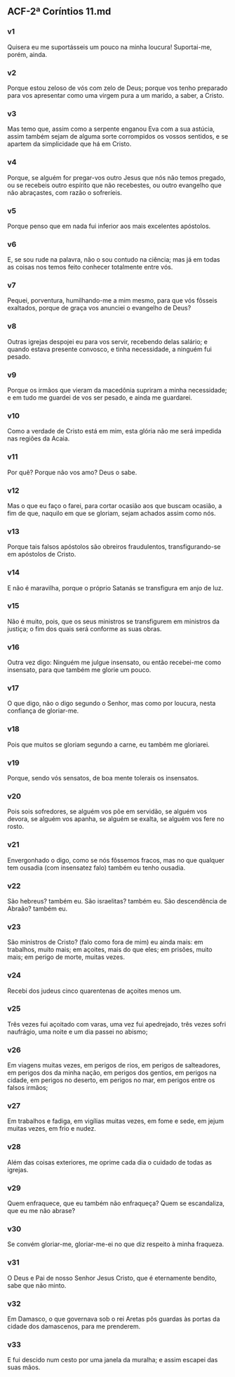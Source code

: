 ## ACF-2ª Coríntios 11.md
### v1
 Quisera eu me suportásseis um pouco na minha loucura! Suportai-me, porém, ainda.
### v2
 Porque estou zeloso de vós com zelo de Deus; porque vos tenho preparado para vos apresentar como uma virgem pura a um marido, a saber, a Cristo.
### v3
 Mas temo que, assim como a serpente enganou Eva com a sua astúcia, assim também sejam de alguma sorte corrompidos os vossos sentidos, e se apartem da simplicidade que há em Cristo.
### v4
 Porque, se alguém for pregar-vos outro Jesus que nós não temos pregado, ou se recebeis outro espírito que não recebestes, ou outro evangelho que não abraçastes, com razão o sofreríeis.
### v5
 Porque penso que em nada fui inferior aos mais excelentes apóstolos.
### v6
 E, se sou rude na palavra, não o sou contudo na ciência; mas já em todas as coisas nos temos feito conhecer totalmente entre vós.
### v7
 Pequei, porventura, humilhando-me a mim mesmo, para que vós fôsseis exaltados, porque de graça vos anunciei o evangelho de Deus?
### v8
 Outras igrejas despojei eu para vos servir, recebendo delas salário; e quando estava presente convosco, e tinha necessidade, a ninguém fui pesado.
### v9
 Porque os irmãos que vieram da macedônia supriram a minha necessidade; e em tudo me guardei de vos ser pesado, e ainda me guardarei.
### v10
 Como a verdade de Cristo está em mim, esta glória não me será impedida nas regiões da Acaia.
### v11
 Por quê? Porque não vos amo? Deus o sabe.
### v12
 Mas o que eu faço o farei, para cortar ocasião aos que buscam ocasião, a fim de que, naquilo em que se gloriam, sejam achados assim como nós.
### v13
 Porque tais falsos apóstolos são obreiros fraudulentos, transfigurando-se em apóstolos de Cristo.
### v14
 E não é maravilha, porque o próprio Satanás se transfigura em anjo de luz.
### v15
 Não é muito, pois, que os seus ministros se transfigurem em ministros da justiça; o fim dos quais será conforme as suas obras.
### v16
 Outra vez digo: Ninguém me julgue insensato, ou então recebei-me como insensato, para que também me glorie um pouco.
### v17
 O que digo, não o digo segundo o Senhor, mas como por loucura, nesta confiança de gloriar-me.
### v18
 Pois que muitos se gloriam segundo a carne, eu também me gloriarei.
### v19
 Porque, sendo vós sensatos, de boa mente tolerais os insensatos.
### v20
 Pois sois sofredores, se alguém vos põe em servidão, se alguém vos devora, se alguém vos apanha, se alguém se exalta, se alguém vos fere no rosto.
### v21
 Envergonhado o digo, como se nós fôssemos fracos, mas no que qualquer tem ousadia (com insensatez falo) também eu tenho ousadia.
### v22
 São hebreus? também eu. São israelitas? também eu. São descendência de Abraão? também eu.
### v23
 São ministros de Cristo? (falo como fora de mim) eu ainda mais: em trabalhos, muito mais; em açoites, mais do que eles; em prisões, muito mais; em perigo de morte, muitas vezes.
### v24
 Recebi dos judeus cinco quarentenas de açoites menos um.
### v25
 Três vezes fui açoitado com varas, uma vez fui apedrejado, três vezes sofri naufrágio, uma noite e um dia passei no abismo;
### v26
 Em viagens muitas vezes, em perigos de rios, em perigos de salteadores, em perigos dos da minha nação, em perigos dos gentios, em perigos na cidade, em perigos no deserto, em perigos no mar, em perigos entre os falsos irmãos;
### v27
 Em trabalhos e fadiga, em vigílias muitas vezes, em fome e sede, em jejum muitas vezes, em frio e nudez.
### v28
 Além das coisas exteriores, me oprime cada dia o cuidado de todas as igrejas.
### v29
 Quem enfraquece, que eu também não enfraqueça? Quem se escandaliza, que eu me não abrase?
### v30
 Se convém gloriar-me, gloriar-me-ei no que diz respeito à minha fraqueza.
### v31
 O Deus e Pai de nosso Senhor Jesus Cristo, que é eternamente bendito, sabe que não minto.
### v32
 Em Damasco, o que governava sob o rei Aretas pôs guardas às portas da cidade dos damascenos, para me prenderem.
### v33
 E fui descido num cesto por uma janela da muralha; e assim escapei das suas mãos.
